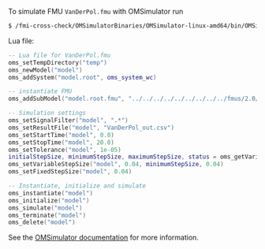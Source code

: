 To simulate FMU `VanDerPol.fmu` with OMSimulator run
```bash
$ /fmi-cross-check/OMSimulatorBinaries/OMSimulator-linux-amd64/bin/OMSimulator --stripRoot=true --skipCSVHeader=true --addParametersToCSV=true --intervals=500 --suppressPath=true --timeout=60 VanDerPol.lua
```

Lua file:
```lua
-- Lua file for VanDerPol.fmu
oms_setTempDirectory("temp")
oms_newModel("model")
oms_addSystem("model.root", oms_system_wc)

-- instantiate FMU
oms_addSubModel("model.root.fmu", "../../../../../../../../../fmus/2.0/cs/linux64/Test-FMUs/0.0.1/VanDerPol/VanDerPol.fmu")

-- Simulation settings
oms_setSignalFilter("model", ".*")
oms_setResultFile("model", "VanDerPol_out.csv")
oms_setStartTime("model", 0.0)
oms_setStopTime("model", 20.0)
oms_setTolerance("model", 1e-05)
initialStepSize, minimumStepSize, maximumStepSize, status = oms_getVariableStepSize("model")
oms_setVariableStepSize("model", 0.04, minimumStepSize, 0.04)
oms_setFixedStepSize("model", 0.04)

-- Instantiate, initialize and simulate
oms_instantiate("model")
oms_initialize("model")
oms_simulate("model")
oms_terminate("model")
oms_delete("model")
```

See the [OMSimulator documentation](https://openmodelica.org/doc/OMSimulator/master/html/index.html) for more information.